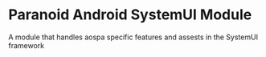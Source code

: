 # Paranoid Android SystemUI Module #

A module that handles aospa specific features and assests in the SystemUI framework
